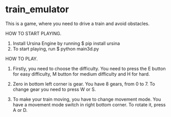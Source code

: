 # train_emulator
This is a game, where you need to drive a train and avoid obstacles.

HOW TO START PLAYING.
  1. Install Ursina Engine by running
    $ pip install ursina
  2. To start playing, run
    $ python main3d.py
  


HOW TO PLAY.
  1. Firstly, you need to choose the difficulty. You need to press the E button
  for easy difficulty, M button for medium difficulty and H for hard.
  
  2. Zero in bottom left corner is gear. You have 8 gears, from 0 to 7.
  To change gear you need to press W or S.
  
  3. To make your train moving, you have to change movement mode.
  You have a movement mode switch in right bottom corner. To
  rotate it, press A or D.
